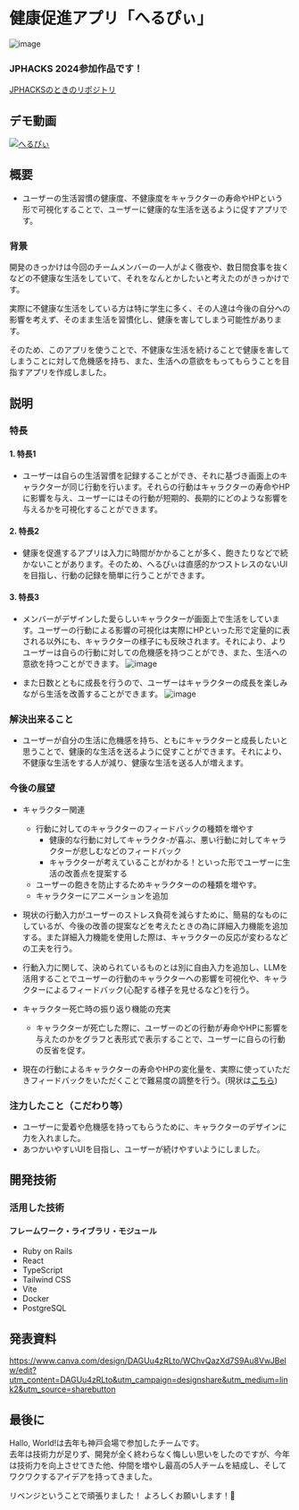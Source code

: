 # 健康促進アプリ「へるぴぃ」
![image](/room/発表.png)

### JPHACKS 2024参加作品です！
[JPHACKSのときのリポジトリ](https://github.com/jphacks/os_2410)
## デモ動画
[![へるぴぃ](video/サムネイル.png)](https://youtube.com/shorts/_yqUTSn6jV0?feature=share
)

## 概要
- ユーザーの生活習慣の健康度、不健康度をキャラクターの寿命やHPという形で可視化することで、ユーザーに健康的な生活を送るように促すアプリです。
### 背景
開発のきっかけは今回のチームメンバーの一人がよく徹夜や、数日間食事を抜くなどの不健康な生活をしていて、それをなんとかしたいと考えたのがきっかけです。

実際に不健康な生活をしている方は特に学生に多く、その人達は今後の自分への影響を考えず、そのまま生活を習慣化し、健康を害してしまう可能性があります。

そのため、このアプリを使うことで、不健康な生活を続けることで健康を害してしまうことに対して危機感を持ち、また、生活への意欲をもってもらうことを目指すアプリを作成しました。
## 説明
### 特長
#### 1. 特長1
- ユーザーは自らの生活習慣を記録することができ、それに基づき画面上のキャラクターが同じ行動を行います。それらの行動はキャラクターの寿命やHPに影響を与え、ユーザーにはその行動が短期的、長期的にどのような影響を与えるかを可視化することができます。
#### 2. 特長2
- 健康を促進するアプリは入力に時間がかかることが多く、飽きたりなどで続かないことがあります。そのため、へるぴぃは直感的かつストレスのないUIを目指し、行動の記録を簡単に行うことができます。
#### 3. 特長3
- メンバーがデザインした愛らしいキャラクターが画面上で生活をしています。ユーザーの行動による影響の可視化は実際にHPといった形で定量的に表される以外にも、キャラクターの様子にも反映されます。それにより、よりユーザーは自らの行動に対しての危機感を持つことができ、また、生活への意欲を持つことができます。
![image](/character/状態変化.png)

- また日数とともに成長を行うので、ユーザーはキャラクターの成長を楽しみながら生活を改善することができます。
![image](/character/成長状態.png)


### 解決出来ること
- ユーザーが自分の生活に危機感を持ち、ともにキャラクターと成長したいと思うことで、健康的な生活を送るように促すことができます。それにより、不健康な生活をする人が減り、健康な生活を送る人が増えます。

### 今後の展望
- キャラクター関連
    - 行動に対してのキャラクターのフィードバックの種類を増やす
        - 健康的な行動に対してキャラクタ-が喜ぶ、悪い行動に対してキャラクターが悲しむなどのフィードバック
        - キャラクターが考えていることがわかる！といった形でユーザーに生活の改善点を提案する
    - ユーザーの飽きを防止するためキャラクターのの種類を増やす。
    - キャラクターにアニメーションを追加
 
- 現状の行動入力がユーザーのストレス負荷を減らすために、簡易的なものにしているが、今後の改善の提案などを考えたときの為に詳細入力機能を追加する。また詳細入力機能を使用した際は、キャラクターの反応が変わるなどの工夫を行う。


- 行動入力に関して、決められているものとは別に自由入力を追加し、LLMを活用することでユーザーの行動のキャラクターへの影響を可視化や、キャラクターによるフィードバック(心配する様子を見せるなど)を行う。


- キャラクター死亡時の振り返り機能の充実
    - キャラクターが死亡した際に、ユーザーのどの行動が寿命やHPに影響を与えたのかをグラフと表形式で表示することで、ユーザーに自らの行動の反省を促す。
 

- 現在の行動によるキャラクターの寿命やHPの変化量を、実際に使っていただきフィードバックをいただくことで難易度の調整を行う。(現状は[こちら](https://rowan-cosmos-e5c.notion.site/12c617ce8eef80fcb9f7cb215fac2d22))


### 注力したこと（こだわり等）
* ユーザーに愛着や危機感を持ってもらうために、キャラクターのデザインに力を入れました。
* あつかいやすいUIを目指し、ユーザーが続けやすいようにしました。


## 開発技術
### 活用した技術
#### フレームワーク・ライブラリ・モジュール
* Ruby on Rails
* React
* TypeScript
* Tailwind CSS
* Vite
* Docker
* PostgreSQL

## 発表資料
https://www.canva.com/design/DAGUu4zRLto/WChvQazXd7S9Au8VwJBelw/edit?utm_content=DAGUu4zRLto&utm_campaign=designshare&utm_medium=link2&utm_source=sharebutton
## 最後に
Hallo, World!は去年も神戸会場で参加したチームです。<br>
去年は技術力が足りず、開発が全く終わらなく悔しい思いをしたのですが、今年は技術力を向上させてきた他、仲間を増やし最高の5人チームを結成し、そしてワクワクするアイデアを持ってきました。

リベンジということで頑張りました！
よろしくお願いします！🐙



